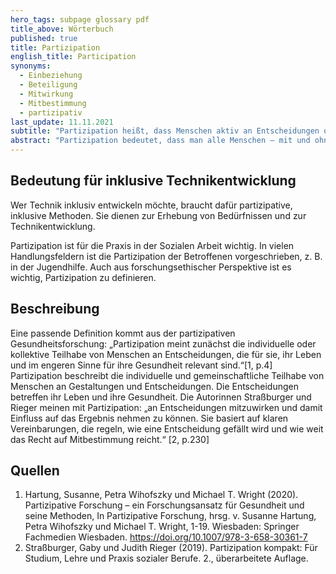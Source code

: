 ```yaml
---
hero_tags: subpage glossary pdf
title_above: Wörterbuch
published: true
title: Partizipation
english_title: Participation
synonyms:
  - Einbeziehung
  - Beteiligung
  - Mitwirkung
  - Mitbestimmung
  - partizipativ
last_update: 11.11.2021
subtitle: "Partizipation heißt, dass Menschen aktiv an Entscheidungen oder Prozessen teilnehmen und sie dadurch beeinflussen können."
abstract: "Partizipation bedeutet, dass man alle Menschen – mit und ohne Behinderung – bei der Gestaltung von Prozessen und Produkten einbezieht. Damit ist Partizipation eine wichtige Voraussetzung für Inklusion. Für die Soziale Arbeit und die inklusive Technikentwicklung bedeutet Partizipation, dass Jugendliche und Fachkräfte Technik mitgestalten und Entscheidungen treffen können."
---
```


## Bedeutung für inklusive Technikentwicklung

Wer Technik inklusiv entwickeln möchte, braucht dafür partizipative, inklusive Methoden. Sie dienen zur Erhebung von Bedürfnissen und zur Technikentwicklung. 

Partizipation ist für die Praxis in der Sozialen Arbeit wichtig. In vielen Handlungsfeldern ist die Partizipation der Betroffenen vorgeschrieben, z. B. in der Jugendhilfe. Auch aus forschungsethischer Perspektive ist es wichtig, Partizipation zu definieren.

## Beschreibung

Eine passende Definition kommt aus der partizipativen Gesundheitsforschung: „Partizipation meint zunächst die individuelle oder kollektive Teilhabe von Menschen an Entscheidungen, die für sie, ihr Leben und im engeren Sinne für ihre Gesundheit relevant sind.“\[1, p.4]
Partizipation beschreibt die individuelle und gemeinschaftliche Teilhabe von Menschen an Gestaltungen und Entscheidungen. Die Entscheidungen betreffen ihr Leben und ihre Gesundheit.
Die Autorinnen Straßburger und Rieger meinen mit Partizipation: „an Entscheidungen mitzuwirken und damit Einfluss auf das Ergebnis nehmen zu können. Sie basiert auf klaren Vereinbarungen, die regeln, wie eine Entscheidung gefällt wird und wie weit das Recht auf Mitbestimmung reicht.“ \[2, p.230]

## Quellen

1. Hartung, Susanne, Petra Wihofszky und Michael T. Wright (2020). Partizipative Forschung – ein Forschungsansatz für Gesundheit und seine Methoden, In Partizipative Forschung, hrsg. v. Susanne Hartung, Petra Wihofszky und Michael T. Wright, 1-19. Wiesbaden: Springer Fachmedien Wiesbaden. <https://doi.org/10.1007/978-3-658-30361-7>
2. Straßburger, Gaby und Judith Rieger (2019). Partizipation kompakt: Für Studium, Lehre und Praxis sozialer Berufe. 2., überarbeitete Auflage.
